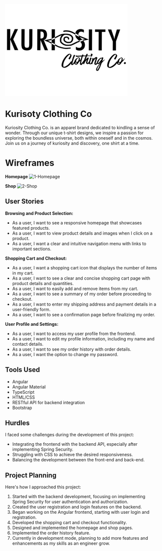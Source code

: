 <img src="kcc_logo.PNG" alt="KCC Logo" width="400" height="300">

# Kurisoty Clothing Co
Kuriosity Clothing Co. is an apparel brand dedicated to kindling a sense of wonder. Through our unique t-shirt designs, we inspire a passion for exploring the boundless universe, both within oneself and in the cosmos. Join us on a journey of kuriosity and discovery, one shirt at a time.

# Wireframes 
  **Homepage**
  ![1-Homepage](https://github.com/kairoje/kuriosityclothingco_front/assets/129036688/1d1f4244-2caa-44f8-98ce-c4534be98bbd)

  **Shop**
  ![2-Shop](https://github.com/kairoje/kuriosityclothingco_front/assets/129036688/14a77561-2c80-4aff-888e-4ee230c1fb1b)

## User Stories

**Browsing and Product Selection:**
- As a user, I want to see a responsive homepage that showcases featured products.
- As a user, I want to view product details and images when I click on a product.
- As a user, I want a clear and intuitive navigation menu with links to important sections.

**Shopping Cart and Checkout:**
- As a user, I want a shopping cart icon that displays the number of items in my cart.
- As a user, I want to see a clear and concise shopping cart page with product details and quantities.
- As a user, I want to easily add and remove items from my cart.
- As a user, I want to see a summary of my order before proceeding to checkout.
- As a user, I want to enter my shipping address and payment details in a user-friendly form.
- As a user, I want to see a confirmation page before finalizing my order.

**User Profile and Settings:**
- As a user, I want to access my user profile from the frontend.
- As a user, I want to edit my profile information, including my name and contact details.
- As a user, I want to see my order history with order details.
- As a user, I want the option to change my password.

## Tools Used

- Angular
- Angular Material
- TypeScript
- HTML/CSS
- RESTful API for backend integration
- Bootstrap

## Hurdles

I faced some challenges during the development of this project:

- Integrating the frontend with the backend API, especially after implementing Spring Security.
- Struggling with CSS to achieve the desired responsiveness.
- Balancing the development between the front-end and back-end.

## Project Planning

Here's how I approached this project:

1. Started with the backend development, focusing on implementing Spring Security for user authentication and authorization.
2. Created the user registration and login features on the backend.
3. Began working on the Angular frontend, starting with user login and registration.
4. Developed the shopping cart and checkout functionality.
5. Designed and implemented the homepage and shop pages.
6. Implemented the order history feature.
7. Currently in development mode, planning to add more features and enhancements as my skills as an engineer grow.
